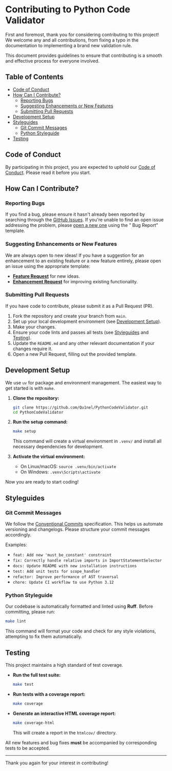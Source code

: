 # Contributing to Python Code Validator

First and foremost, thank you for considering contributing to this project! We welcome any and all contributions, from
fixing a typo in the documentation to implementing a brand new validation rule.

This document provides guidelines to ensure that contributing is a smooth and effective process for everyone involved.

## Table of Contents

- [Code of Conduct](#code-of-conduct)
- [How Can I Contribute?](#how-can-i-contribute)
    - [Reporting Bugs](#reporting-bugs)
    - [Suggesting Enhancements or New Features](#suggesting-enhancements-or-new-features)
    - [Submitting Pull Requests](#submitting-pull-requests)
- [Development Setup](#development-setup)
- [Styleguides](#styleguides)
    - [Git Commit Messages](#git-commit-messages)
    - [Python Styleguide](#python-styleguide)
- [Testing](#testing)

## Code of Conduct

By participating in this project, you are expected to uphold our [Code of Conduct](./CODE_OF_CONDUCT.md). Please read it
before you start.

## How Can I Contribute?

### Reporting Bugs

If you find a bug, please ensure it hasn't already been reported by searching through
the [GitHub Issues](https://github.com/Qu1nel/PythonCodeValidator/issues). If you're unable to find an open issue
addressing the problem,
please [open a new one](https://github.com/Qu1nel/PythonCodeValidator/issues/new?template=1-bug-report.md) using the "
Bug Report" template.

### Suggesting Enhancements or New Features

We are always open to new ideas! If you have a suggestion for an enhancement to an existing feature or a new feature
entirely, please open an issue using the appropriate template:

- [**Feature Request**](https://github.com/Qu1nel/PythonCodeValidator/issues/new?template=4-feature-request.md) for new
  ideas.
- [**Enhancement Request**](https://github.com/Qu1nel/PythonCodeValidator/issues/new?template=5-enhancement-request.md)
  for improving existing functionality.

### Submitting Pull Requests

If you have code to contribute, please submit it as a Pull Request (PR).

1. Fork the repository and create your branch from `main`.
2. Set up your local development environment (see [Development Setup](#development-setup)).
3. Make your changes.
4. Ensure your code lints and passes all tests (see [Styleguides](#styleguides) and [Testing](#testing)).
5. Update the `README.md` and any other relevant documentation if your changes require it.
6. Open a new Pull Request, filling out the provided template.

## Development Setup

We use `uv` for package and environment management. The easiest way to get started is with `make`.

1. **Clone the repository:**
   ```bash
   git clone https://github.com/Qu1nel/PythonCodeValidator.git
   cd PythonCodeValidator
   ```
2. **Run the setup command:**
   ```bash
   make setup
   ```
   This command will create a virtual environment in `.venv/` and install all necessary dependencies for development.

3. **Activate the virtual environment:**
    * On Linux/macOS: `source .venv/bin/activate`
    * On Windows: `.venv\Scripts\activate`

Now you are ready to start coding!

## Styleguides

### Git Commit Messages

We follow the [Conventional Commits](https://www.conventionalcommits.org/en/v1.0.0/) specification. This helps us
automate versioning and changelogs. Please structure your commit messages accordingly.

Examples:

- `feat: Add new 'must_be_constant' constraint`
- `fix: Correctly handle relative imports in ImportStatementSelector`
- `docs: Update README with new installation instructions`
- `test: Add unit tests for scope_handler`
- `refactor: Improve performance of AST traversal`
- `chore: Update CI workflow to use Python 3.12`

### Python Styleguide

Our codebase is automatically formatted and linted using **Ruff**. Before committing, please run:

```bash
make lint
```

This command will format your code and check for any style violations, attempting to fix them automatically.

## Testing

This project maintains a high standard of test coverage.

- **Run the full test suite:**
  ```bash
  make test
  ```
- **Run tests with a coverage report:**
  ```bash
  make coverage
  ```
- **Generate an interactive HTML coverage report:**
  ```bash
  make coverage-html
  ```
  This will create a report in the `htmlcov/` directory.

All new features and bug fixes **must** be accompanied by corresponding tests to be accepted.

---

Thank you again for your interest in contributing!
